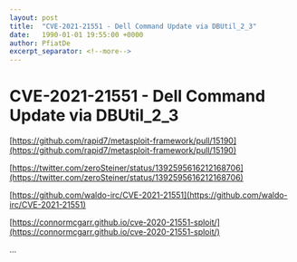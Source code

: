 ```yaml
---
layout: post
title:  "CVE-2021-21551 - Dell Command Update via DBUtil_2_3"
date:   1990-01-01 19:55:00 +0000
author: PfiatDe
excerpt_separator: <!--more-->
---
```


# CVE-2021-21551 - Dell Command Update via DBUtil_2_3

[https://github.com/rapid7/metasploit-framework/pull/15190](https://github.com/rapid7/metasploit-framework/pull/15190)

[https://twitter.com/zeroSteiner/status/1392595616212168706](https://twitter.com/zeroSteiner/status/1392595616212168706)

[https://github.com/waldo-irc/CVE-2021-21551](https://github.com/waldo-irc/CVE-2021-21551)

[https://connormcgarr.github.io/cve-2020-21551-sploit/](https://connormcgarr.github.io/cve-2020-21551-sploit/)

...
<!--more-->
